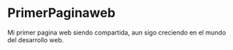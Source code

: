 # PrimerPaginaweb
Mi primer pagina web siendo compartida, aun sigo creciendo en el mundo del desarrollo web.
